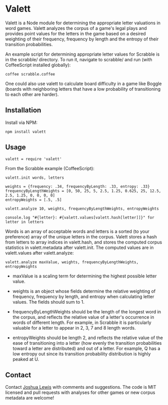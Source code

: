 # Valett

Valett is a Node module for determining the appropriate letter valuations in word games. Valett analyzes the corpus of a game's legal plays and provides point values for the letters in the game based on a desired weighting of their frequency, frequency by length and the entropy of their transition probabilities.

An example script for determining appropriate letter values for Scrabble is in the scrabble/ directory. To run it, navigate to scrabble/ and run (with CoffeeScript installed globally):

	coffee scrabble.coffee

One could also use valett to calculate board difficulty in a game like Boggle (boards with neighboring letters that have a low probability of transitioning to each other are harder).

## Installation

Install via NPM:

	npm install valett

## Usage

	valett = require 'valett'

From the Scrabble example (CoffeeScript):

	valett.init words, letters
	
	weights = {frequency: .34, frequencyByLength: .33, entropy: .33}
	frequencyByLengthWeights = [0, 50, 25, 5, 2.5, 1.25, 0.625, 25, 12.5, 2.5, 1.25, 0, 0, 0, 0]
	entropyWeights = [.5, .5]
	
	valett.analyze 10, weights, frequencyByLengthWeights, entropyWeights
	
	console.log "#{letter}: #{valett.values[valett.hash[letter]]}" for letter in letters
	
Words is an array of acceptable words and letters is a sorted (to your preference) array of the unique letters in the corpus. Valett stores a hash from letters to array indices in valett.hash, and stores the computed corpus statistics in valett.metadata after valett.init. The computed values are in valett.values after valett.analyze:

	valett.analyze maxValue, weights, frequencyByLengthWeights, entropyWeights
	
 * maxValue is a scaling term for determining the highest possible letter value.

 * weights is an object whose fields determine the relative weighting of frequency, frequency by length, and entropy when calculating letter values. The fields should sum to 1.

 * frequencyByLengthWeights should be the length of the longest word in the corpus, and reflects the relative value of a letter's occurrence in words of different length. For example, in Scrabble it is particularly valuable for a letter to appear in 2, 3, 7 and 8 length words.

 * entropyWeights should be length 2, and reflects the relative value of the ease of transitioning into a letter (how evenly the transition probabilities toward a letter are distributed) and out of a letter. For example, Q has a low entropy out since its transition probability distribution is highly peaked at U.

## Contact

Contact [Joshua Lewis](mailto:josh@useost.com) with comments and suggestions. The code is MIT licensed and pull requests with analyses for other games or new corpus metadata are welcome!
